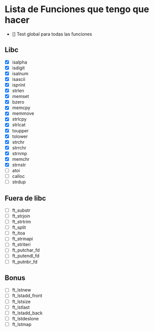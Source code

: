 # Lista de Funciones que tengo que hacer


- [] Test global para todas las funciones

## Libc
- [x] isalpha
- [x] isdigit
- [x] isalnum
- [x] isascii
- [x] isprint
- [x] strlen
- [x] memset
- [x] bzero
- [x] memcpy
- [x] memmove
- [x] strlcpy
- [x] strlcat
- [x] toupper
- [x] tolower
- [x] strchr
- [x] strrchr
- [x] strnmp
- [x] memchr
- [x] strnstr
- [ ] atoi
- [ ] calloc
- [ ] strdup
## Fuera de libc
- [ ] ft_substr
- [ ] ft_strjoin
- [ ] ft_strtrim
- [ ] ft_split
- [ ] ft_itoa
- [ ] ft_strmapi
- [ ] ft_striteri
- [ ] ft_putchar_fd
- [ ] ft_putendl_fd
- [ ] ft_putnbr_fd

## Bonus
- [ ] ft_lstnew
- [ ] ft_lstadd_front
- [ ] ft_lstsize
- [ ] ft_lstlast
- [ ] ft_lstadd_back
- [ ] ft_lstdeslone
- [ ] ft_lstmap
